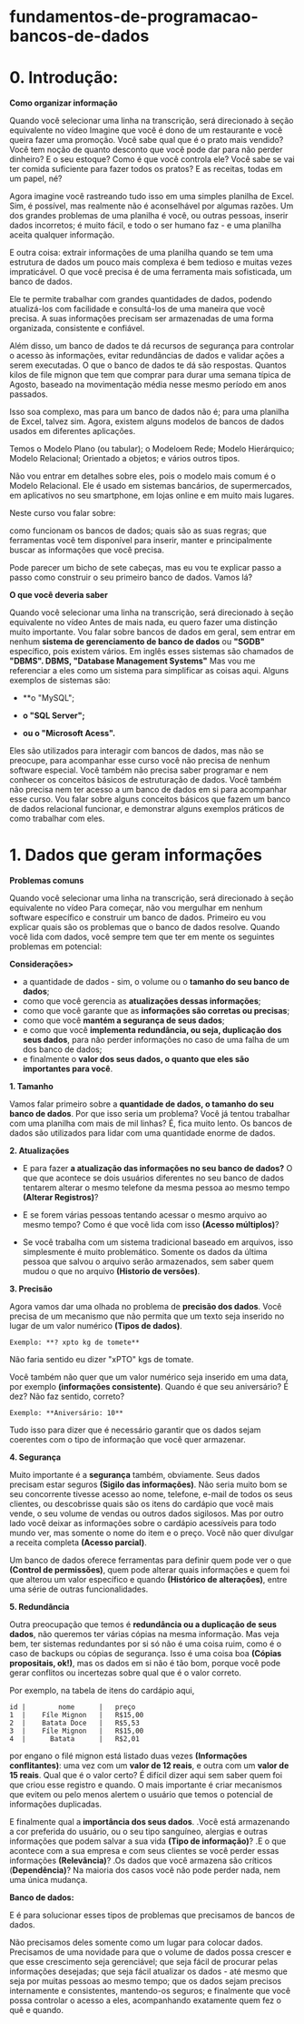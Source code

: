 # fundamentos-de-programacao-bancos-de-dados

# 0. Introdução:

**Como organizar informação**

Quando você selecionar uma linha na transcrição, será direcionado à seção equivalente no vídeo
Imagine que você é dono de um restaurante e você queira fazer uma promoção. Você sabe qual que é o prato mais vendido? Você tem noção de quanto desconto que você pode dar para não perder dinheiro? E o seu estoque? Como é que você controla ele? Você sabe se vai ter comida suficiente para fazer todos os pratos? E as receitas, todas em um papel, né? 

Agora imagine você rastreando tudo isso em uma simples planilha de Excel. Sim, é possível, mas realmente não é aconselhável por algumas razões. Um dos grandes problemas de uma planilha é você, ou outras pessoas, inserir dados incorretos; é muito fácil, e todo o ser humano faz - e uma planilha aceita qualquer informação. 

E outra coisa: extrair informações de uma planilha quando se tem uma estrutura de dados um pouco mais complexa é bem tedioso e muitas vezes impraticável. O que você precisa é de uma ferramenta mais sofisticada, um banco de dados. 

Ele te permite trabalhar com grandes quantidades de dados, podendo atualizá-los com facilidade e consultá-los de uma maneira que você precisa. A suas informações precisam ser armazenadas de uma forma organizada, consistente e confiável. 

Além disso, um banco de dados te dá recursos de segurança para controlar o acesso às informações, evitar redundâncias de dados e validar ações a serem executadas. O que o banco de dados te dá são respostas. Quantos kilos de file mignon que tem que comprar para durar uma semana típica de Agosto, baseado na movimentação média nesse mesmo período em anos passados. 

Isso soa complexo, mas para um banco de dados não é; para uma planilha de Excel, talvez sim. Agora, existem alguns modelos de bancos de dados usados em diferentes aplicações. 

Temos o Modelo Plano (ou tabular); 
o Modeloem Rede; 
Modelo Hierárquico; Modelo Relacional; 
Orientado a objetos; e vários outros tipos. 

Não vou entrar em detalhes sobre eles, pois o modelo mais comum é o Modelo Relacional. Ele é usado em sistemas bancários, de supermercados, em aplicativos no seu smartphone, em lojas online e em muito mais lugares. 

Neste curso vou falar sobre:

como funcionam os bancos de dados; 
quais são as suas regras; 
que ferramentas você tem disponível para inserir, manter e principalmente buscar as informações que você precisa. 

Pode parecer um bicho de sete cabeças, mas eu vou te explicar passo a passo como construir o seu primeiro banco de dados. Vamos lá?

**O que você deveria saber**

Quando você selecionar uma linha na transcrição, será direcionado à seção equivalente no vídeo
Antes de mais nada, eu quero fazer uma distinção muito importante. Vou falar sobre bancos de dados em geral, sem entrar em nenhum **sistema de gerenciamento de banco de dados** ou **"SGDB"** específico, pois existem vários. Em inglês esses sistemas são chamados de **"DBMS". DBMS, "Database Management Systems"** Mas vou me referenciar a eles como um sistema para simplificar as coisas aqui. Alguns exemplos de sistemas são: 

- **o "MySQL";

- **o "SQL Server";**

- **ou o "Microsoft Acess".**


Eles são utilizados para interagir com bancos de dados, mas não se preocupe, para acompanhar esse curso você não precisa de nenhum software especial. Você também não precisa saber programar e nem conhecer os conceitos básicos de estruturação de dados. Você também não precisa nem ter acesso a um banco de dados em si para acompanhar esse curso. Vou falar sobre alguns conceitos básicos que fazem um banco de dados relacional funcionar, e demonstrar alguns exemplos práticos de como trabalhar com eles.

# 1. Dados que geram informações

**Problemas comuns**

Quando você selecionar uma linha na transcrição, será direcionado à seção equivalente no vídeo
Para começar, não vou mergulhar em nenhum software específico e construir um banco de dados. Primeiro eu vou explicar quais são os problemas que o banco de dados resolve. Quando você lida com dados, você sempre tem que ter em mente os seguintes problemas em potencial: 

**Considerações>**

- a quantidade de dados - sim, o volume ou o **tamanho do seu banco de dados**; 
- como que você gerencia as **atualizações dessas informações**; 
- como que você garante que as **informações são corretas ou precisas**; 
- como que você **mantém a segurança de seus dados**; 
- e como que você **implementa redundância, ou seja, duplicação dos seus dados**, para não perder informações no caso de uma falha de um dos banco de dados; 
- e finalmente o **valor dos seus dados, o quanto que eles são importantes para você**. 
 
 **1. Tamanho**
 
  Vamos falar primeiro sobre a **quantidade de dados, o tamanho do seu banco de dados**. Por que isso seria um problema? Você já tentou trabalhar com uma planilha com mais de mil linhas? É, fica muito lento. Os bancos de dados são utilizados para lidar com uma quantidade enorme de dados. 
 
 **2. Atualizações**
 
  - E para fazer **a atualização das informações no seu banco de dados?** O que que acontece se dois usuários diferentes no seu banco de dados tentarem alterar o mesmo telefone da mesma pessoa ao mesmo tempo **(Alterar Registros)**?
  
  - E se forem várias pessoas tentando acessar o mesmo arquivo ao mesmo tempo? Como é que você lida com isso **(Acesso múltiplos)**? 
  
  - Se você trabalha com um sistema tradicional baseado em arquivos, isso simplesmente é muito problemático. Somente os dados da última pessoa que salvou o arquivo serão armazenados, sem saber quem mudou o que no arquivo **(Historio de versões)**. 
  
  **3. Precisão**
  
  Agora vamos dar uma olhada no problema de **precisão dos dados**. Você precisa de um mecanismo que não permita que um texto seja inserido no lugar de um valor numérico **(Tipos de dados)**. 
  
    Exemplo: **? xpto kg de tomete**  
  
  Não faria sentido eu dizer "xPTO" kgs de tomate. 
  
  Você também não quer que um valor numérico seja inserido em uma data, por exemplo **(informações consistente)**. Quando é que seu aniversário? É dez? Não faz sentido, correto? 
  
    Exemplo: **Aniversário: 10**
  
  Tudo isso para dizer que é necessário garantir que os dados sejam coerentes com o tipo de informação que você quer armazenar. 
  
  **4. Segurança**
  
  Muito importante é a **segurança** também, obviamente. Seus dados precisam estar seguros **(Sigilo das informações)**. Não seria muito bom se seu concorrente tivesse acesso ao nome, telefone, e-mail de todos os seus clientes, ou descobrisse quais são os itens do cardápio que você mais vende, o seu volume de vendas ou outros dados sigilosos. Mas por outro lado você deixar as informações sobre o cardápio acessíveis para todo mundo ver, mas somente o nome do item e o preço. Você não quer divulgar a receita completa **(Acesso parcial)**. 
  
  Um banco de dados oferece ferramentas para definir quem pode ver o que **(Control de permissões)**, quem pode alterar quais informações e quem foi que alterou um valor específico e quando **(Histórico de alterações)**, entre uma série de outras funcionalidades. 
  
  **5. Redundância**
  
  Outra preocupação que temos é **redundância ou a duplicação de seus dados**, não queremos ter várias cópias na mesma informação. Mas veja bem, ter sistemas redundantes por si só não é uma coisa ruim, como é o caso de backups ou cópias de segurança. Isso é uma coisa boa **(Cópias propositais, ok!)**, mas os dados em si não é tão bom, porque você pode gerar conflitos ou incertezas sobre qual que é o valor correto. 
  
  Por exemplo, na tabela de itens do cardápio aqui, 
  
    id |        nome      |   preço
    1  |    Fíle Mignon   |   R$15,00
    2  |    Batata Doce   |   R$5,53
    3  |    Fíle Mignon   |   R$15,00
    4  |      Batata      |   R$2,01
  
  
  por engano o filé mignon está listado duas vezes **(Informações conflitantes)**: uma vez com um **valor de 12 reais**, e outra com um **valor de 15 reais**. Qual que é o valor certo? É difícil dizer aqui sem saber quem foi que criou esse registro e quando. O mais importante é criar mecanismos que evitem ou pelo menos alertem o usuário que temos o potencial de informações duplicadas. 
  
  E finalmente qual a **importância dos seus dados**. 
  .Você está armazenando a cor preferida do usuário, ou o seu tipo sanguíneo, alergias e outras informações que podem salvar a sua vida **(Tipo de informação)**? 
  .E o que acontece com a sua empresa e com seus clientes se você perder essas informações **(Relevância)**? 
  .Os dados que você armazena são críticos (**Dependência)**? Na maioria dos casos você não pode perder nada, nem uma única mudança. 
  
  **Banco de dados:**
  
  E é para solucionar esses tipos de problemas que precisamos de bancos de dados. 
  
  Não precisamos deles somente como um lugar para colocar dados. Precisamos de uma novidade para que o volume de dados possa crescer e que esse crescimento seja gerenciável; que seja fácil de procurar pelas informações desejadas; que seja fácil atualizar os dados - até mesmo que seja por muitas pessoas ao mesmo tempo; que os dados sejam precisos internamente e consistentes, mantendo-os seguros; e finalmente que você possa controlar o acesso a eles, acompanhando exatamente quem fez o quê e quando.
